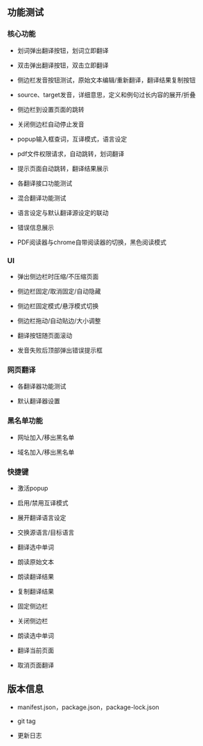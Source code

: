## 功能测试

### 核心功能

* 划词弹出翻译按钮，划词立即翻译

* 双击弹出翻译按钮，双击立即翻译

* 侧边栏发音按钮测试，原始文本编辑/重新翻译，翻译结果复制按钮

* source、target发音，详细意思，定义和例句过长内容的展开/折叠

* 侧边栏到设置页面的跳转

* 关闭侧边栏自动停止发音

* popup输入框查词，互译模式，语言设定

* pdf文件权限请求，自动跳转，划词翻译

* 提示页面自动跳转，翻译结果展示

* 各翻译接口功能测试

* 混合翻译功能测试

* 语言设定与默认翻译源设定的联动

* 错误信息展示

* PDF阅读器与chrome自带阅读器的切换，黑色阅读模式

### UI

* 弹出侧边栏时压缩/不压缩页面

* 侧边栏固定/取消固定/自动隐藏

* 侧边栏固定模式/悬浮模式切换

* 侧边栏拖动/自动贴边/大小调整

* 翻译按钮随页面滚动

* 发音失败后顶部弹出错误提示框

### 网页翻译

* 各翻译器功能测试

* 默认翻译器设置

### 黑名单功能

* 网址加入/移出黑名单

* 域名加入/移出黑名单

### 快捷键

* 激活popup

* 启用/禁用互译模式

* 展开翻译语言设定

* 交换源语言/目标语言

* 翻译选中单词

* 朗读原始文本

* 朗读翻译结果

* 复制翻译结果 

* 固定侧边栏

* 关闭侧边栏

* 朗读选中单词

* 翻译当前页面

* 取消页面翻译

## 版本信息

* manifest.json，package.json，package-lock.json

* git tag

* 更新日志

